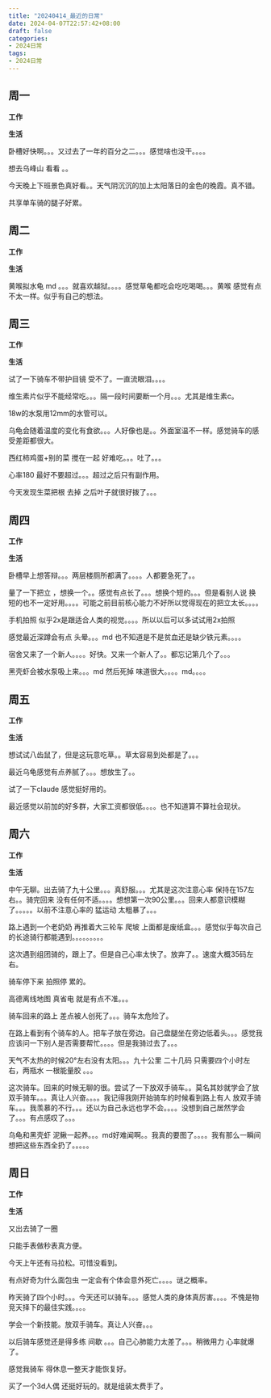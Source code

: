 ```yaml
---
title: "20240414_最近的日常"
date: 2024-04-07T22:57:42+08:00
draft: false
categories:
- 2024日常
tags:
- 2024日常
---
```



## 周一

**工作**



**生活**

卧槽好快啊。。。又过去了一年的百分之二。。。感觉啥也没干。。。。

想去乌峰山 看看 。。

今天晚上下班景色真好看。。天气阴沉沉的加上太阳落日的金色的晚霞。真不错。

共享单车骑的腿子好累。

## 周二

**工作**



**生活**

黄喉拟水龟 md 。。。就喜欢越狱。。。。感觉草龟都吃会吃吃喝喝。。。黄喉 感觉有点不太一样。似乎有自己的想法。


## 周三


**工作**


**生活**

试了一下骑车不带护目镜  受不了。一直流眼泪。。。。

维生素片似乎不能经常吃。。。隔一段时间要断一个月。。。尤其是维生素c。

18w的水泵用12mm的水管可以。

乌龟会随着温度的变化有食欲。。。人好像也是。。外面室温不一样。感觉骑车的感受差距都很大。

西红柿鸡蛋+别的菜 搅在一起 好难吃。。。吐了。。。

心率180 最好不要超过。。。超过之后只有副作用。

今天发现生菜把根 去掉 之后叶子就很好拨了。。。

## 周四


**工作**



**生活**

卧槽早上想答辩。。。两层楼厕所都满了。。。。人都要急死了。。

量了一下把立 ，想换一个。。感觉有点长了。。。想换个短的。。。但是看别人说 换短的也不一定好用。。。。可能之前目前核心能力不好所以觉得现在的把立太长。。。。

手机拍照 似乎2x是跟适合人类的视觉。。。。所以以后可以多试试用2x拍照

感觉最近深蹲会有点 头晕。。。md 也不知道是不是贫血还是缺少铁元素。。。。

宿舍又来了一个新人。。。。好快。又来一个新人了。。都忘记第几个了。。。

黑壳虾会被水泵吸上来。。。md 然后死掉 味道很大。。。。md。。。。


## 周五


**工作**



**生活**

想试试八齿鼠了，但是这玩意吃草。。草太容易到处都是了。。。

最近乌龟感觉有点养腻了。。。想放生了。。

试了一下claude 感觉挺好用的。

最近感觉以前加的好多群，大家工资都很低。。。。也不知道算不算社会现状。



## 周六


**工作**



**生活**

中午无聊。出去骑了九十公里。。。真舒服。。。尤其是这次注意心率 保持在157左右。。骑完回来 没有任何不适。。。。想想第一次90公里。。。回来人都意识模糊了。。。。。以前不注意心率的 猛运动 太粗暴了。。。

路上遇到一个老奶奶 再推着大三轮车  爬坡 上面都是废纸盒。。。感觉似乎每次自己的长途骑行都能遇到。。。。。。。。。

这次遇到组团骑的，跟上了。但是自己心率太快了。放弃了。。速度大概35码左右。

骑车停下来 拍照停 累的。

高德离线地图 真省电 就是有点不准。。。

骑车回来的路上 差点被人创死了。。。骑车太危险了。

在路上看到有个骑车的人。把车子放在旁边。自己盘腿坐在旁边低着头。。。感觉我应该问一下别人是否需要帮忙。。。。但是我骑过去了。。。

天气不太热的时候20°左右没有太阳。。。九十公里 二十几码 只需要四个小时左右，两瓶水 一根能量胶 。。。

这次骑车。回来的时候无聊的很。尝试了一下放双手骑车。。莫名其妙就学会了放双手骑车。。。真让人兴奋。。。。我记得我刚开始骑车的时候看到路上有人 放双手骑车。。。我羡慕的不行。。。还以为自己永远也学不会。。。。没想到自己居然学会了。。。有点感叹了。。。

乌龟和黑壳虾 泥鳅一起养。。。md好难闻啊。。我真的要图了。。。。我有那么一瞬间 想把这些东西全扔了。。。。。



## 周日


**工作**



**生活**


又出去骑了一圈 

只能手表做秒表真方便。

今天上午还有马拉松。可惜没看到。

有点好奇为什么面包虫 一定会有个体会意外死亡。。。。谜之概率。

昨天骑了四个小时。。。今天还可以骑车。。。感觉人类的身体真厉害。。。。不愧是物竞天择下的最佳实践。。。。

学会一个新技能。放双手骑车。真让人兴奋。。。

以后骑车感觉还是得多练 间歇 。。。自己心肺能力太差了。。。稍微用力 心率就爆了。

感觉我骑车 得休息一整天才能恢复好。

买了一个3d人偶  还挺好玩的。就是组装太费手了。